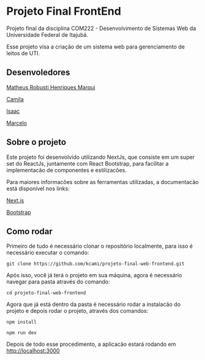 # Projeto Final FrontEnd
Projeto final da disciplina COM222 - Desenvolvimento de Sistemas Web da Universidade Federal de Itajubá.

Esse projeto visa a criação de um sistema web para gerenciamento de leitos de UTI.

## Desenvoledores
[Matheus Robusti Henriques Marqui](https://github.com/Mathenriques)

[Camila]()

[Isaac]()

[Marcelo](https://github.com/marcelo-magalhaess)

## Sobre o projeto

Este projeto foi desenvolvido utilizando NextJs, que consiste em um super set do ReactJs, juntamente com React Bootstrap, para facilitar a implementacão de componentes e estilizacões.

Para maiores informacões sobre as ferramentas utilizadas, a documentacão está disponível nos links:

[Next.js](https://nextjs.org/)

[Bootstrap](https://react-bootstrap.netlify.app/)


## Como rodar

Primeiro de tudo é necessário clonar o repositório localmente, para isso é necessário executar o comando:

```git clone https://github.com/kcami/projeto-final-web-frontend.git```

Após isso, você já terá o projeto em sua máquina, agora é necessário navegar para pasta através do comando:

```cd projeto-final-web-frontend```

Agora que já está dentro da pasta é necessário rodar a instalacão do projeto e depois rodar o projeto, através dos comandos:

```
npm install

npm run dev

```

Depois de todo esse procedimento, a aplicacão estará rodando em [http://localhost:3000](http://localhost:3000)




